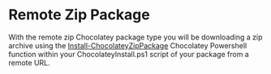 ﻿# Remote Zip Package

With the remote zip Chocolatey package type you will be downloading a zip archive using the [Install-ChocolateyZipPackage](https://docs.chocolatey.org/en-us/create/functions/install-chocolateyzippackage/) Chocolatey Powershell function within your ChocolateyInstall.ps1 script of your package from a remote URL.
